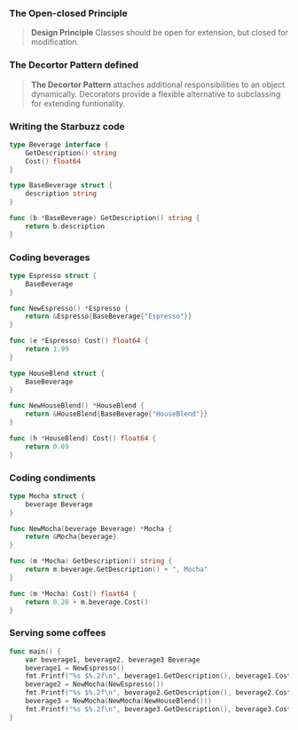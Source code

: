 ### The Open-closed Principle

> **Design Principle** Classes should be open for extension, but closed for modification.

### The Decortor Pattern defined

> **The Decortor Pattern** attaches additional responsibilities to an object dynamically. Decorators provide a flexible alternative to subclassing for extending funtionality.

### Writing the Starbuzz code

```go
type Beverage interface {
    GetDescription() string
    Cost() float64
}

type BaseBeverage struct {
    description string
}

func (b *BaseBeverage) GetDescription() string {
    return b.description
}
```

### Coding beverages

```go
type Espresso struct {
    BaseBeverage
}

func NewEspresso() *Espresso {
    return &Espresso{BaseBeverage{"Espresso"}}
}

func (e *Espresso) Cost() float64 {
    return 1.99
}

type HouseBlend struct {
	BaseBeverage
}

func NewHouseBlend() *HouseBlend {
	return &HouseBlend{BaseBeverage{"HouseBlend"}}
}

func (h *HouseBlend) Cost() float64 {
	return 0.89
}
```

### Coding condiments

```go
type Mocha struct {
    beverage Beverage
}

func NewMocha(beverage Beverage) *Mocha {
    return &Mocha{beverage}
}

func (m *Mocha) GetDescription() string {
    return m.beverage.GetDescription() + ", Mocha"
}

func (m *Mocha) Cost() float64 {
    return 0.20 + m.beverage.Cost()
}
```

### Serving some coffees

```go
func main() {
    var beverage1, beverage2, beverage3 Beverage
    beverage1 = NewEspresso()
    fmt.Printf("%s $%.2f\n", beverage1.GetDescription(), beverage1.Cost())
    beverage2 = NewMocha(NewEspresso())
    fmt.Printf("%s $%.2f\n", beverage2.GetDescription(), beverage2.Cost())
    beverage3 = NewMocha(NewMocha(NewHouseBlend()))
    fmt.Printf("%s $%.2f\n", beverage3.GetDescription(), beverage3.Cost())
}
```